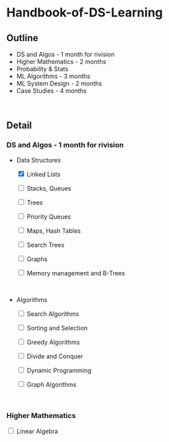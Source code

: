 # Handbook-of-DS-Learning

## Outline


- DS and Algos - 1 month for rivision
- Higher Mathematics - 2 months
- Probability & Stats
- ML Algorithms - 3 months 
- ML System Design - 2 months
- Case Studies - 4 months

<br/>

## Detail 

### DS and Algos - 1 month for rivision

- Data Structures

    <input type="checkbox" checked> Linked Lists

    <input type="checkbox"> Stacks, Queues

    <input type="checkbox"> Trees

    <input type="checkbox"> Priority Queues

    <input type="checkbox"> Maps, Hash Tables

    <input type="checkbox"> Search Trees
    
    <input type="checkbox"> Graphs

    <input type="checkbox"> Memory management and B-Trees  
  
<br/>

- Algorithms

    <input type="checkbox"> Search Algorithms

    <input type="checkbox"> Sorting and Selection

    <input type="checkbox"> Greedy Algorithms

    <input type="checkbox"> Divide and Conquer

    <input type="checkbox"> Dynamic Programming

    <input type="checkbox"> Graph Algorithms

<br/>

### Higher Mathematics

<input type="checkbox"> Linear Algebra
    
